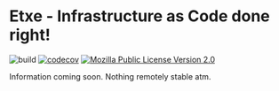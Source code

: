 Etxe - Infrastructure as Code done right!
=========================================

![build](https://github.com/hexbee-net/etxe/actions/workflows/build.yml/badge.svg)
[![codecov](https://codecov.io/gh/hexbee-net/etxe/branch/main/graph/badge.svg?token=0EZOSN1JLU)](https://codecov.io/gh/hexbee-net/etxe)
[![Mozilla Public License Version 2.0](https://img.shields.io/github/license/hexbee-net/etxe.svg?style=flat)](https://github.com/hexbee-net/etxe/blob/main/LICENSE)

Information coming soon. Nothing remotely stable atm.
